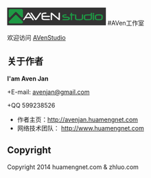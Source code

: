  ![AVenStudio](images/logo.png)
#AVen工作室

欢迎访问 [AVenStudio](http://aven.zhluo.com/) 


## 关于作者

**I'am Aven Jan**

+E-mail: avenjan@gmail.com

+QQ 599238526
+ 作者主页：<http://avenjan.huamengnet.com>
+ 网络技术团队： <http://www.huamengnet.com>


## Copyright 

Copyright 2014 huamengnet.com & zhluo.com
